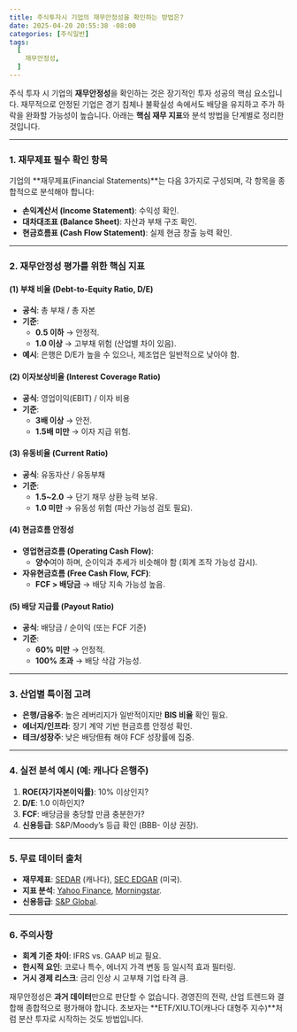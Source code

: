 ```yaml
---
title: 주식투자시 기업의 재무안정성을 확인하는 방법은?
date: 2025-04-20 20:55:38 -08:00
categories: [주식일반]
tags:
  [
    재무안정성,
  ]
---
```


주식 투자 시 기업의 **재무안정성**을 확인하는 것은 장기적인 투자 성공의 핵심 요소입니다. 재무적으로 안정된 기업은 경기 침체나 불확실성 속에서도 배당을 유지하고 주가 하락을 완화할 가능성이 높습니다. 아래는 **핵심 재무 지표**와 분석 방법을 단계별로 정리한 것입니다.

---

### **1. 재무제표 필수 확인 항목**
기업의 **재무제표(Financial Statements)**는 다음 3가지로 구성되며, 각 항목을 종합적으로 분석해야 합니다:
- **손익계산서 (Income Statement)**: 수익성 확인.
- **대차대조표 (Balance Sheet)**: 자산과 부채 구조 확인.
- **현금흐름표 (Cash Flow Statement)**: 실제 현금 창출 능력 확인.

---

### **2. 재무안정성 평가를 위한 핵심 지표**
#### **(1) 부채 비율 (Debt-to-Equity Ratio, D/E)**
- **공식**: 총 부채 / 총 자본  
- **기준**:  
  - **0.5 이하** → 안정적.  
  - **1.0 이상** → 고부채 위험 (산업별 차이 있음).  
- **예시**: 은행은 D/E가 높을 수 있으나, 제조업은 일반적으로 낮아야 함.

#### **(2) 이자보상비율 (Interest Coverage Ratio)**
- **공식**: 영업이익(EBIT) / 이자 비용  
- **기준**:  
  - **3배 이상** → 안전.  
  - **1.5배 미만** → 이자 지급 위험.  

#### **(3) 유동비율 (Current Ratio)**
- **공식**: 유동자산 / 유동부채  
- **기준**:  
  - **1.5~2.0** → 단기 채무 상환 능력 보유.  
  - **1.0 미만** → 유동성 위험 (파산 가능성 검토 필요).  

#### **(4) 현금흐름 안정성**
- **영업현금흐름 (Operating Cash Flow)**:  
  - **양수**여야 하며, 순이익과 추세가 비슷해야 함 (회계 조작 가능성 감시).  
- **자유현금흐름 (Free Cash Flow, FCF)**:  
  - **FCF > 배당금** → 배당 지속 가능성 높음.  

#### **(5) 배당 지급률 (Payout Ratio)**
- **공식**: 배당금 / 순이익 (또는 FCF 기준)  
- **기준**:  
  - **60% 미만** → 안정적.  
  - **100% 초과** → 배당 삭감 가능성.  

---

### **3. 산업별 특이점 고려**
- **은행/금융주**: 높은 레버리지가 일반적이지만 **BIS 비율** 확인 필요.  
- **에너지/인프라**: 장기 계약 기반 현금흐름 안정성 확인.  
- **테크/성장주**: 낮은 배당但有 해야 FCF 성장률에 집중.  

---

### **4. 실전 분석 예시 (예: 캐나다 은행주)**
1. **ROE(자기자본이익률)**: 10% 이상인지?  
2. **D/E**: 1.0 이하인지?  
3. **FCF**: 배당금을 충당할 만큼 충분한가?  
4. **신용등급**: S&P/Moody’s 등급 확인 (BBB- 이상 권장).  

---

### **5. 무료 데이터 출처**
- **재무제표**: [SEDAR](https://www.sedar.com) (캐나다), [SEC EDGAR](https://www.sec.gov/edgar) (미국).  
- **지표 분석**: [Yahoo Finance](https://finance.yahoo.com), [Morningstar](https://www.morningstar.com).  
- **신용등급**: [S&P Global](https://www.spglobal.com/ratings).  

---

### **6. 주의사항**
- **회계 기준 차이**: IFRS vs. GAAP 비교 필요.  
- **한시적 요인**: 코로나 특수, 에너지 가격 변동 등 일시적 효과 필터링.  
- **거시 경제 리스크**: 금리 인상 시 고부채 기업 타격 큼.  

재무안정성은 **과거 데이터**만으로 판단할 수 없습니다. 경영진의 전략, 산업 트렌드와 결합해 종합적으로 평가해야 합니다. 초보자는 **ETF/XIU.TO(캐나다 대형주 지수)**처럼 분산 투자로 시작하는 것도 방법입니다.
